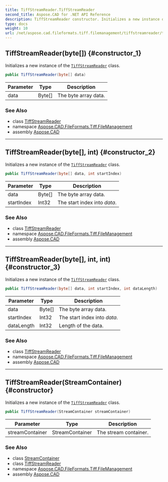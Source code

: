 ```yaml
---
title: TiffStreamReader.TiffStreamReader
second_title: Aspose.CAD for .NET API Reference
description: TiffStreamReader constructor. Initializes a new instance of the TiffStreamReader class
type: docs
weight: 10
url: /net/aspose.cad.fileformats.tiff.filemanagement/tiffstreamreader/tiffstreamreader/
---
```

## TiffStreamReader(byte[]) {#constructor_1}

Initializes a new instance of the [`TiffStreamReader`](../) class.

```csharp
public TiffStreamReader(byte[] data)
```

| Parameter | Type | Description |
| --- | --- | --- |
| data | Byte[] | The byte array data. |

### See Also

* class [TiffStreamReader](../)
* namespace [Aspose.CAD.FileFormats.Tiff.FileManagement](../../../aspose.cad.fileformats.tiff.filemanagement/)
* assembly [Aspose.CAD](../../../)

---

## TiffStreamReader(byte[], int) {#constructor_2}

Initializes a new instance of the [`TiffStreamReader`](../) class.

```csharp
public TiffStreamReader(byte[] data, int startIndex)
```

| Parameter | Type | Description |
| --- | --- | --- |
| data | Byte[] | The byte array data. |
| startIndex | Int32 | The start index into *data*. |

### See Also

* class [TiffStreamReader](../)
* namespace [Aspose.CAD.FileFormats.Tiff.FileManagement](../../../aspose.cad.fileformats.tiff.filemanagement/)
* assembly [Aspose.CAD](../../../)

---

## TiffStreamReader(byte[], int, int) {#constructor_3}

Initializes a new instance of the [`TiffStreamReader`](../) class.

```csharp
public TiffStreamReader(byte[] data, int startIndex, int dataLength)
```

| Parameter | Type | Description |
| --- | --- | --- |
| data | Byte[] | The byte array data. |
| startIndex | Int32 | The start index into *data*. |
| dataLength | Int32 | Length of the data. |

### See Also

* class [TiffStreamReader](../)
* namespace [Aspose.CAD.FileFormats.Tiff.FileManagement](../../../aspose.cad.fileformats.tiff.filemanagement/)
* assembly [Aspose.CAD](../../../)

---

## TiffStreamReader(StreamContainer) {#constructor}

Initializes a new instance of the [`TiffStreamReader`](../) class.

```csharp
public TiffStreamReader(StreamContainer streamContainer)
```

| Parameter | Type | Description |
| --- | --- | --- |
| streamContainer | StreamContainer | The stream container. |

### See Also

* class [StreamContainer](../../../aspose.cad/streamcontainer/)
* class [TiffStreamReader](../)
* namespace [Aspose.CAD.FileFormats.Tiff.FileManagement](../../../aspose.cad.fileformats.tiff.filemanagement/)
* assembly [Aspose.CAD](../../../)


